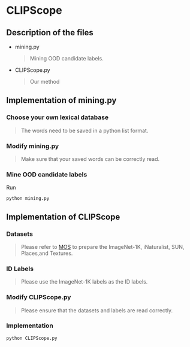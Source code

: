 # CLIPScope

## Description of the files

- mining.py
  > Mining OOD candidate labels.

- CLIPScope.py
  > Our method

## Implementation of mining.py

### Choose your own lexical database
> The words need to be saved in a python list format.

### Modify mining.py
> Make sure that your saved words can be correctly read.

### Mine OOD candidate labels
Run

```
python mining.py
```

## Implementation of CLIPScope

### Datasets
> Please refer to [MOS](https://github.com/deeplearning-wisc/large_scale_ood) to prepare the ImageNet-1K, iNaturalist, SUN, Places,and Textures.

### ID Labels
> Please use the ImageNet-1K labels as the ID labels.

### Modify CLIPScope.py
> Please ensure that the datasets and labels are read correctly.

### Implementation
```
python CLIPScope.py
```
